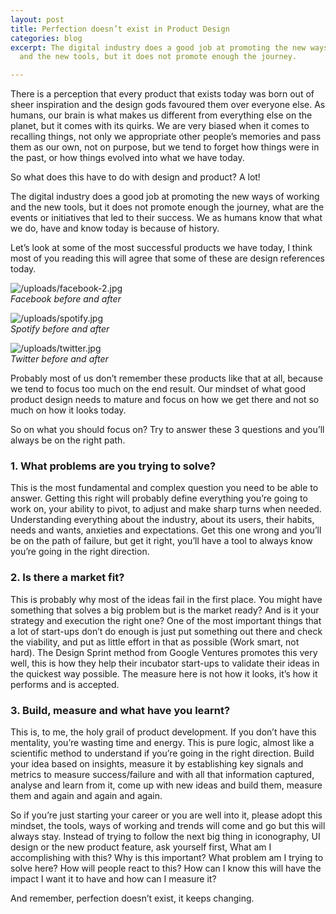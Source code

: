 ```yaml
---
layout: post
title: Perfection doesn’t exist in Product Design
categories: blog
excerpt: The digital industry does a good job at promoting the new ways of working
  and the new tools, but it does not promote enough the journey.

---
```

There is a perception that every product that exists today was born out of sheer inspiration and the design gods favoured them over everyone else. As humans, our brain is what makes us different from everything else on the planet, but it comes with its quirks. We are very biased when it comes to recalling things, not only we appropriate other people’s memories and pass them as our own, not on purpose, but we tend to forget how things were in the past, or how things evolved into what we have today.

So what does this have to do with design and product? A lot!

The digital industry does a good job at promoting the new ways of working and the new tools, but it does not promote enough the journey, what are the events or initiatives that led to their success. We as humans know that what we do, have and know today is because of history.

Let’s look at some of the most successful products we have today, I think most of you reading this will agree that some of these are design references today.

![/uploads/facebook-2.jpg](https://app.forestry.io/sites/02d0qhfgagdrqa/body-media//uploads/facebook-2.jpg)  
_Facebook before and after_

![/uploads/spotify.jpg](https://app.forestry.io/sites/02d0qhfgagdrqa/body-media//uploads/spotify.jpg)  
_Spotify before and after_

![/uploads/twitter.jpg](https://app.forestry.io/sites/02d0qhfgagdrqa/body-media//uploads/twitter.jpg)  
_Twitter before and after_

Probably most of us don’t remember these products like that at all, because we tend to focus too much on the end result. Our mindset of what good product design needs to mature and focus on how we get there and not so much on how it looks today.

So on what you should focus on? Try to answer these 3 questions and you’ll always be on the right path.

### 1. What problems are you trying to solve?

This is the most fundamental and complex question you need to be able to answer. Getting this right will probably define everything you’re going to work on, your ability to pivot, to adjust and make sharp turns when needed. Understanding everything about the industry, about its users, their habits, needs and wants, anxieties and expectations. Get this one wrong and you’ll be on the path of failure, but get it right, you’ll have a tool to always know you’re going in the right direction.

### 2. Is there a market fit?

This is probably why most of the ideas fail in the first place. You might have something that solves a big problem but is the market ready? And is it your strategy and execution the right one? One of the most important things that a lot of start-ups don’t do enough is just put something out there and check the viability, and put as little effort in that as possible (Work smart, not hard). The Design Sprint method from Google Ventures promotes this very well, this is how they help their incubator start-ups to validate their ideas in the quickest way possible. The measure here is not how it looks, it’s how it performs and is accepted.

### 3. Build, measure and what have you learnt?

This is, to me, the holy grail of product development. If you don’t have this mentality, you’re wasting time and energy. This is pure logic, almost like a scientific method to understand if you’re going in the right direction. Build your idea based on insights, measure it by establishing key signals and metrics to measure success/failure and with all that information captured, analyse and learn from it, come up with new ideas and build them, measure them and again and again and again.

So if you’re just starting your career or you are well into it, please adopt this mindset, the tools, ways of working and trends will come and go but this will always stay. Instead of trying to follow the next big thing in iconography, UI design or the new product feature, ask yourself first, What am I accomplishing with this? Why is this important? What problem am I trying to solve here? How will people react to this? How can I know this will have the impact I want it to have and how can I measure it?

And remember, perfection doesn’t exist, it keeps changing.